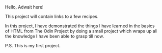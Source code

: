 Hello, Adwait here!

This project will contain links to a few recipes.

In this project, I have demonstrated the things I have learned in the basics of HTML from The Odin Project
by doing a small project which wraps up all the knowledge I have been able to grasp till now.

P.S. This is my first project.


